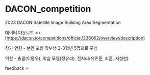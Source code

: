 # DACON_competition
2023 DACON Satellite Image Building Area Segmentation

데이터 다운로드 => [https://dacon.io/competitions/official/236092/overview/description]

참가 인원 - 본인 포함 학부생 2-3학년 5명으로 구성

역할 - 총괄(이동우), 학습 모델(정유라), 전처리(유민준, 최훈, 지성현)



feedback >
